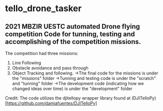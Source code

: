 # tello_drone_tasker
## 2021 MBZIR UESTC automated Drone flying competition Code for tunning, testing and accomplishing of the competition missions. 

The competition had three missions:
1. Line Following
2. Obstacle avoidance and pass through
3. Object Tracking and following.
->The final code for the missions is under the "missions" folder
->Tunning and testing code is under the "scratch" and "tunning" folder
->The development code (indicating how we changed ideas over time) is under the "development" folder

Credit: The code utilizes the djitellopy wrapper library found at (DJITelloPy)[https://github.com/damiafuentes/DJITelloPy]

